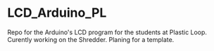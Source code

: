 # LCD_Arduino_PL
Repo for the Arduino's LCD program for the students at Plastic Loop. 
Curently working on the Shredder. Planing for a template.
